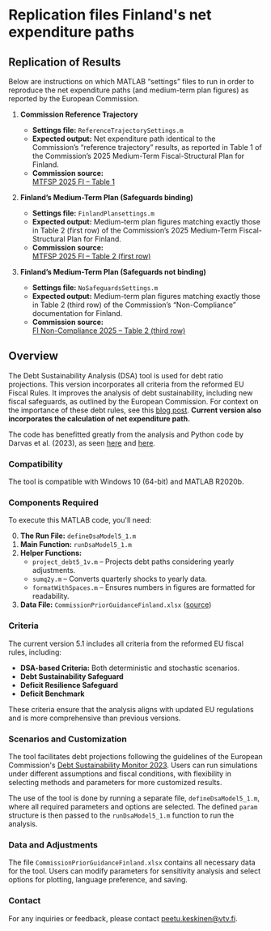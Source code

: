 # Replication files Finland's net expenditure paths

## Replication of Results

Below are instructions on which MATLAB “settings” files to run in order to reproduce the net expenditure paths (and medium-term plan figures) as reported by the European Commission.

1. **Commission Reference Trajectory**  
   - **Settings file:**  `ReferenceTrajectorySettings.m`  
   - **Expected output:** Net expenditure path identical to the Commission’s “reference trajectory” results, as reported in Table 1 of the Commission’s 2025 Medium-Term Fiscal-Structural Plan for Finland.  
   - **Commission source:**  
     [MTFSP 2025 FI – Table 1](https://economy-finance.ec.europa.eu/document/download/2685c07d-ce5e-41aa-abb8-6ef14d0e72d9_en?filename=MTFSP_2025_FI.pdf)

2. **Finland’s Medium-Term Plan (Safeguards binding)**  
   - **Settings file:**  `FinlandPlansettings.m`  
   - **Expected output:** Medium-term plan figures matching exactly those in Table 2 (first row) of the Commission’s 2025 Medium-Term Fiscal-Structural Plan for Finland.  
   - **Commission source:**  
     [MTFSP 2025 FI – Table 2 (first row)](https://economy-finance.ec.europa.eu/document/download/2685c07d-ce5e-41aa-abb8-6ef14d0e72d9_en?filename=MTFSP_2025_FI.pdf)

3. **Finland’s Medium-Term Plan (Safeguards not binding)**  
   - **Settings file:** `NoSafeguardsSettings.m`  
   - **Expected output:** Medium-term plan figures matching exactly those in Table 2 (third row) of the Commission’s “Non-Compliance” documentation for Finland.  
   - **Commission source:**  
     [FI Non-Compliance 2025 – Table 2 (third row)](https://economy-finance.ec.europa.eu/document/download/a15e0f75-3100-42c5-bb7e-f0ea5819ffa6_en?filename=FI_NEC_COM_2025_606_1_EN_ACT_part1_v3.pdf)

## Overview
The Debt Sustainability Analysis (DSA) tool is used for debt ratio projections. This version incorporates all criteria from the reformed EU Fiscal Rules. It improves the analysis of debt sustainability, including new fiscal safeguards, as outlined by the European Commission. For context on the importance of these debt rules, see this [blog post](https://www.vtv.fi/en/blog/the-length-of-the-adjustment-plan-in-the-reformed-eu-debt-rules-is-of-great-importance-to-finland/). **Current version also incorporates the calculation of net expenditure path.**

The code has benefitted greatly from the analysis and Python code by Darvas et al. (2023), as seen [here](https://www.bruegel.org/working-paper/quantitative-evaluation-european-commissions-fiscal-governance-proposal) and [here](https://github.com/lennardwelslau/eu-debt-sustainability-analysis).

### Compatibility
The tool is compatible with Windows 10 (64-bit) and MATLAB R2020b.

### Components Required
To execute this MATLAB code, you'll need:

0. **The Run File:**  `defineDsaModel5_1.m`  
1. **Main Function:** `runDsaModel5_1.m`  
2. **Helper Functions:**  
   - `project_debt5_1v.m` – Projects debt paths considering yearly adjustments.  
   - `sumq2y.m` – Converts quarterly shocks to yearly data.  
   - `formatWithSpaces.m` – Ensures numbers in figures are formatted for readability.  
3. **Data File:** `CommissionPriorGuidanceFinland.xlsx` ([source](https://economy-finance.ec.europa.eu/economic-and-fiscal-governance/stability-and-growth-pact/preventive-arm/national-medium-term-fiscal-structural-plans_en))

### Criteria
The current version 5.1 includes all criteria from the reformed EU fiscal rules, including:

- **DSA-based Criteria:** Both deterministic and stochastic scenarios.  
- **Debt Sustainability Safeguard**  
- **Deficit Resilience Safeguard**  
- **Deficit Benchmark**

These criteria ensure that the analysis aligns with updated EU regulations and is more comprehensive than previous versions.

### Scenarios and Customization
The tool facilitates debt projections following the guidelines of the European Commission's [Debt Sustainability Monitor 2023](https://economy-finance.ec.europa.eu/publications/debt-sustainability-monitor-2023_en). Users can run simulations under different assumptions and fiscal conditions, with flexibility in selecting methods and parameters for more customized results.

The use of the tool is done by running a separate file, `defineDsaModel5_1.m`, where all required parameters and options are selected. The defined `param` structure is then passed to the `runDsaModel5_1.m` function to run the analysis.

### Data and Adjustments
The file `CommissionPriorGuidanceFinland.xlsx` contains all necessary data for the tool. Users can modify parameters for sensitivity analysis and select options for plotting, language preference, and saving.

### Contact
For any inquiries or feedback, please contact peetu.keskinen@vtv.fi.

